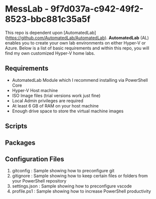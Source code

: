 # MessLab - 9f7d037a-c942-49f2-8523-bbc881c35a5f
This repo is dependent upon [AutomatedLab] (<https://github.com/AutomatedLab/AutomatedLab>). **AutomatedLab** (AL) enables you to create your own lab environments on either Hyper-V or Azure. Below is a list of basic requirements and within this repo, you will find my own customized Hyper-V home labs.

## Requirements
- AutomatedLab Module which I recommend installing via PowerShell Core
- Hyper-V Host machine
- ISO Image files (trial versions work just fine)
- Local Admin privileges are required
- At least 6 GB of RAM on your host machine
- Enough drive space to store the virtual machine images

## Scripts

## Packages

## Configuration Files

1. gitconfig : Sample showing how to preconfigure git
2. gitignore : Sample showing how to keep certain files or folders from your PowerShell repository
3. settings.json : Sample showing how to preconfigure vscode
4. profile.ps1 : Sample showing how to increase PowerShell productivity
